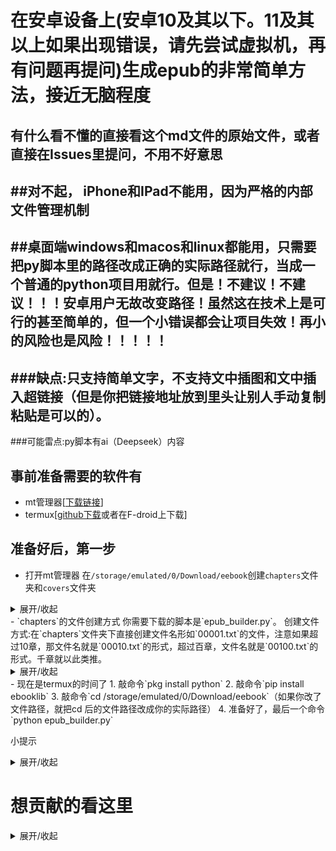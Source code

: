# 在安卓设备上(安卓10及其以下。11及其以上如果出现错误，请先尝试虚拟机，再有问题再提问)生成epub的非常简单方法，接近无脑程度
有什么看不懂的直接看这个md文件的原始文件，或者直接在Issues里提问，不用不好意思
-
##对不起， iPhone和IPad不能用，因为严格的内部文件管理机制
-
##桌面端windows和macos和linux都能用，只需要把py脚本里的路径改成正确的实际路径就行，当成一个普通的python项目用就行。但是！不建议！不建议！！！安卓用户无故改变路径！虽然这在技术上是可行的甚至简单的，但一个小错误都会让项目失效！再小的风险也是风险！！！！！
-
###缺点:只支持简单文字，不支持文中插图和文中插入超链接（但是你把链接地址放到里头让别人手动复制粘贴是可以的）。
-
###可能雷点:py脚本有ai（Deepseek）内容
## 事前准备需要的软件有
- mt管理器[[下载链接](https://mt2.cn/download/)]
- termux[[github下载](https://github.com/termux/termux-app)或者在F-droid上下载]
## 准备好后，第一步
- 打开mt管理器
在`/storage/emulated/0/Download/eebook`创建`chapters`文件夹和`covers`文件夹
<details markdown='1'><summary>展开/收起</summary>
其实创建文件夹的路径位置是别的位置也行，就是需要改动一下你下载的`.py`脚本的里的路径，但是不建议，因为再小的风险也是风险。
而且这个项目是无脑生成，你都无脑了就别自己改了

</details>
- `chapters`的文件创建方式
你需要下载的脚本是`epub_builder.py`。
创建文件方式:在`chapters`文件夹下直接创建文件名形如`00001.txt`的文件，注意如果超过10章，那文件名就是`00010.txt`的形式，超过百章，文件名就是`00100.txt`的形式。千章就以此类推。
<details markdown='1'><summary>展开/收起</summary>
最后的文件夹总体效果就是
----
—eebook
 ——chapters
   ———00001.txt
   ———00002.txt
   ———……（自己想弄多少弄多少）
 ——covers
   ———cover.jpg（封面，也能是png格式，图片大小至少是 800×600）
 ——epub_builder.py（脚本文件）


</details>
- 现在是termux的时间了
1. 敲命令`pkg install python`
2. 敲命令`pip install ebooklib`
3. 敲命令`cd /storage/emulated/0/Download/eebook`（如果你改了文件路径，就把cd 后的文件路径改成你的实际路径）
4. 准备好了，最后一个命令
`python epub_builder.py`

小提示<details markdown='1'><summary>展开/收起</summary>
`epub_builder.py`里可以根据代码间注释来改变你的epub电子书的部分信息哦

</details>

# 想贡献的看这里
<details markdown='1'><summary>展开/收起</summary>
1. 翻译成别的语言
2. 把这个工具变成apk安装包
3. 或者把这个工具图形化
4. 让这个工具有更多功能
5. 帮作者解答问题
6. 直接Fork爆改这个项目
7. **点个星标**

</details>
